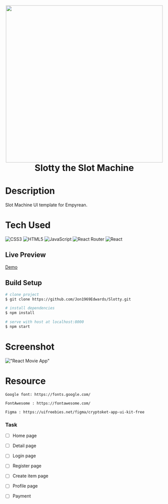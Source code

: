 <div align="center">
      <h1> <img src="https://www.thewindowsclub.com/wp-content/uploads/2021/03/Etherium.png" width="500px"><br/>Slotty the Slot Machine</h1>
     </div>

# Description
Slot Machine UI template for Empyrean.


# Tech Used
 ![CSS3](https://img.shields.io/badge/css3-%231572B6.svg?style=for-the-badge&logo=css3&logoColor=white) ![HTML5](https://img.shields.io/badge/html5-%23E34F26.svg?style=for-the-badge&logo=html5&logoColor=white) ![JavaScript](https://img.shields.io/badge/javascript-%23323330.svg?style=for-the-badge&logo=javascript&logoColor=%23F7DF1E) ![React Router](https://img.shields.io/badge/React_Router-CA4245?style=for-the-badge&logo=react-router&logoColor=white) ![React](https://img.shields.io/badge/react-%2320232a.svg?style=for-the-badge&logo=react&logoColor=%2361DAFB)
      
## Live Preview
[Demo](https://unrivaled-kitten-dd924f.netlify.app/)

## Build Setup

``` bash
# clone project
$ git clone https://github.com/Jon1969Edwards/Slotty.git

# install dependencies
$ npm install

# serve with host at localhost:8000
$ npm start
```

# Screenshot
!["React Movie App"](https://raw.githubusercontent.com/Jon1969Edwards/Slotty/main/src/assets/ss1.png)

# Resource

    Google font: https://fonts.google.com/
    
    FontAwesome : https://fontawesome.com/
    
    Figma : https://uifreebies.net/figma/cryptoket-app-ui-kit-free
    

### Task
- [ ] Home page
- [ ] Detail page
- [ ] Login page
- [ ] Register page
- [ ] Create item page
- [ ] Profile page
- [ ] Payment

 
